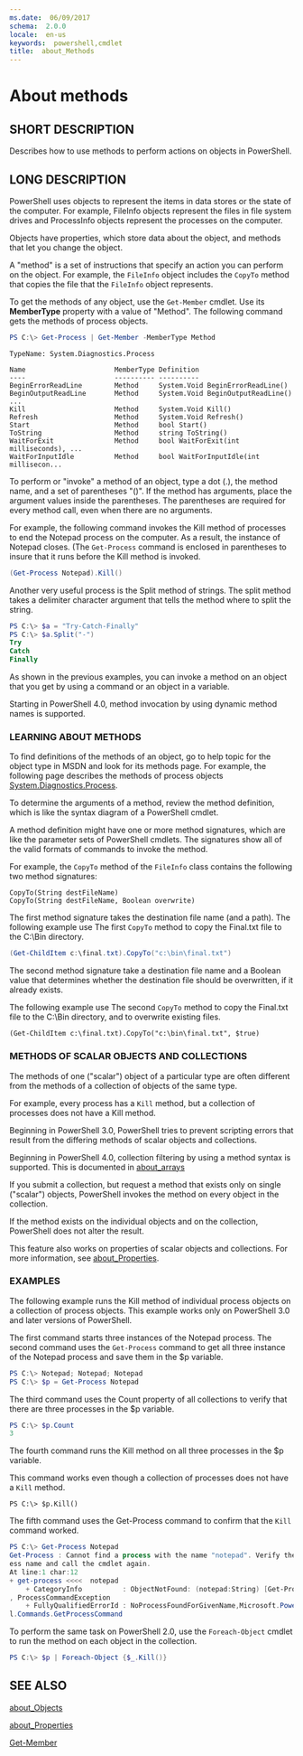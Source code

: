 ```yaml
---
ms.date:  06/09/2017
schema:  2.0.0
locale:  en-us
keywords:  powershell,cmdlet
title:  about_Methods
---
```


# About methods

## SHORT DESCRIPTION

Describes how to use methods to perform actions on objects in PowerShell.

## LONG DESCRIPTION

PowerShell uses objects to represent the items in data stores or the state of
the computer. For example, FileInfo objects represent the files in file system
drives and ProcessInfo objects represent the processes on the computer.

Objects have properties, which store data about the object, and methods that
let you change the object.

A "method" is a set of instructions that specify an action you can perform on
the object. For example, the `FileInfo` object includes the `CopyTo` method that
copies the file that the `FileInfo` object represents.

To get the methods of any object, use the `Get-Member` cmdlet. Use its
**MemberType** property with a value of "Method". The following command gets
the methods of process objects.

```powershell
PS C:\> Get-Process | Get-Member -MemberType Method
```

```output
TypeName: System.Diagnostics.Process

Name                      MemberType Definition
----                      ---------- ----------
BeginErrorReadLine        Method     System.Void BeginErrorReadLine()
BeginOutputReadLine       Method     System.Void BeginOutputReadLine()
...
Kill                      Method     System.Void Kill()
Refresh                   Method     System.Void Refresh()
Start                     Method     bool Start()
ToString                  Method     string ToString()
WaitForExit               Method     bool WaitForExit(int milliseconds), ...
WaitForInputIdle          Method     bool WaitForInputIdle(int millisecon...
```

To perform or "invoke" a method of an object, type a dot (.), the method name,
and a set of parentheses "()". If the method has arguments, place the argument
values inside the parentheses. The parentheses are required for every method
call, even when there are no arguments.

For example, the following command invokes the Kill method of processes to end
the Notepad process on the computer. As a result, the instance of Notepad
closes. (The `Get-Process` command is enclosed in parentheses to insure that
it runs before the Kill method is invoked.

```powershell
(Get-Process Notepad).Kill()
```

Another very useful process is the Split method of strings. The split method
takes a delimiter character argument that tells the method where to split the
string.

```powershell
PS C:\> $a = "Try-Catch-Finally"
PS C:\> $a.Split("-")
Try
Catch
Finally
```

As shown in the previous examples, you can invoke a method on an object that
you get by using a command or an object in a variable.

Starting in PowerShell 4.0, method invocation by using dynamic method names is
supported.

### LEARNING ABOUT METHODS

To find definitions of the methods of an object, go to help topic for the
object type in MSDN and look for its methods page. For example, the following
page describes the methods of process objects
[System.Diagnostics.Process](http://msdn.microsoft.com/library/system.diagnostics.process_methods).

To determine the arguments of a method, review the method definition, which is
like the syntax diagram of a PowerShell cmdlet.

A method definition might have one or more method signatures, which are like
the parameter sets of PowerShell cmdlets. The signatures show all of the valid
formats of commands to invoke the method.

For example, the `CopyTo` method of the `FileInfo` class contains the following
two method signatures:

    CopyTo(String destFileName)
    CopyTo(String destFileName, Boolean overwrite)

The first method signature takes the destination file name (and a path). The
following example use The first `CopyTo` method to copy the Final.txt file to
the C:\\Bin directory.

```powershell
(Get-ChildItem c:\final.txt).CopyTo("c:\bin\final.txt")
```

The second method signature take a destination file name and a Boolean value
that determines whether the destination file should be overwritten, if it
already exists.

The following example use The second `CopyTo` method to copy the Final.txt file
to the C:\\Bin directory, and to overwrite existing files.

```
(Get-ChildItem c:\final.txt).CopyTo("c:\bin\final.txt", $true)
```

### METHODS OF SCALAR OBJECTS AND COLLECTIONS

The methods of one ("scalar") object of a particular type are often different
from the methods of a collection of objects of the same type.

For example, every process has a `Kill` method, but a collection of processes
does not have a Kill method.

Beginning in PowerShell 3.0, PowerShell tries to prevent scripting errors that
result from the differing methods of scalar objects and collections.

Beginning in PowerShell 4.0, collection filtering by using a method syntax is
supported. This is documented in [about_arrays](about_arrays.md)

If you submit a collection, but request a method that exists only on single
("scalar") objects, PowerShell invokes the method on every object in the
collection.

If the method exists on the individual objects and on the collection,
PowerShell does not alter the result.

This feature also works on properties of scalar objects and collections. For
more information, see [about_Properties](about_Properties.md).

### EXAMPLES

The following example runs the Kill method of individual process objects on a
collection of process objects. This example works only on PowerShell 3.0 and
later versions of PowerShell.

The first command starts three instances of the Notepad process. The second
command uses the `Get-Process` command to get all three instance of the Notepad
process and save them in the \$p variable.

```powershell
PS C:\> Notepad; Notepad; Notepad
PS C:\> $p = Get-Process Notepad
```

The third command uses the Count property of all collections to verify that
there are three processes in the \$p variable.

```powershell
PS C:\> $p.Count
3
```

The fourth command runs the Kill method on all three processes in the \$p
variable.

This command works even though a collection of processes does not have a `Kill`
method.

```
PS C:\> $p.Kill()
```

The fifth command uses the Get-Process command to confirm that the `Kill`
command worked.

```powershell
PS C:\> Get-Process Notepad
Get-Process : Cannot find a process with the name "notepad". Verify the proc
ess name and call the cmdlet again.
At line:1 char:12
+ get-process <<<<  notepad
    + CategoryInfo          : ObjectNotFound: (notepad:String) [Get-Process]
, ProcessCommandException
    + FullyQualifiedErrorId : NoProcessFoundForGivenName,Microsoft.PowerShel
l.Commands.GetProcessCommand
```

To perform the same task on PowerShell 2.0, use the `Foreach-Object` cmdlet to
run the method on each object in the collection.

```powershell
PS C:\> $p | Foreach-Object {$_.Kill()}
```

## SEE ALSO

[about_Objects](about_Objects.md)

[about_Properties](about_Properties.md)

[Get-Member](../../Microsoft.PowerShell.Utility/Get-Member.md)